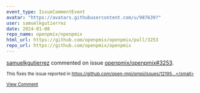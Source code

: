 ```yaml
---
event_type: IssueCommentEvent
avatar: "https://avatars.githubusercontent.com/u/987639?"
user: samuelkgutierrez
date: 2024-01-08
repo_name: openpmix/openpmix
html_url: https://github.com/openpmix/openpmix/pull/3253
repo_url: https://github.com/openpmix/openpmix
---
```


<a href='https://github.com/samuelkgutierrez' target='_blank'>samuelkgutierrez</a> commented on issue <a href='https://github.com/openpmix/openpmix/pull/3253' target='_blank'>openpmix/openpmix#3253</a>.

<small>This fixes the issue reported in https://github.com/open-mpi/ompi/issues/12195...</small>

<a href='https://github.com/openpmix/openpmix/pull/3253' target='_blank'>View Comment</a>